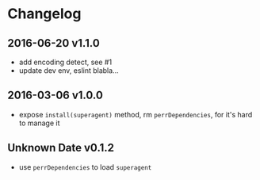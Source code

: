 # Changelog

## 2016-06-20 v1.1.0
- add encoding detect, see #1
- update dev env, eslint blabla...

## 2016-03-06 v1.0.0
- expose `install(superagent)` method, rm `perrDependencies`, for it's hard to manage it

## Unknown Date v0.1.2
- use `perrDependencies` to load `superagent`